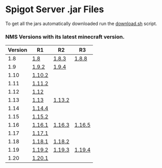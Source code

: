 # Spigot Server .jar Files

To get all the jars automatically downloaded run the [download.sh](../src/commands/download.sh) script.

### NMS Versions with its latest minecraft version.

| Version | R1                                                                                | R2                                                                              | R3                                                                              |
|---------|-----------------------------------------------------------------------------------|---------------------------------------------------------------------------------|---------------------------------------------------------------------------------|
| 1.8     | [1.8](https://cdn.getbukkit.org/spigot/spigot-1.8-R0.1-SNAPSHOT-latest.jar)       | [1.8.3](https://cdn.getbukkit.org/spigot/spigot-1.8.3-R0.1-SNAPSHOT-latest.jar) | [1.8.8](https://cdn.getbukkit.org/spigot/spigot-1.8.8-R0.1-SNAPSHOT-latest.jar) |
| 1.9     | [1.9.2](https://cdn.getbukkit.org/spigot/spigot-1.9.2-R0.1-SNAPSHOT-latest.jar)   | [1.9.4](https://cdn.getbukkit.org/spigot/spigot-1.9.4-R0.1-SNAPSHOT-latest.jar) |                                                                                 |
| 1.10    | [1.10.2](https://cdn.getbukkit.org/spigot/spigot-1.10.2-R0.1-SNAPSHOT-latest.jar) |                                                                                 |                                                                                 |
| 1.11    | [1.11.2](https://cdn.getbukkit.org/spigot/spigot-1.11.2.jar)                      |                                                                                 |                                                                                 |
| 1.12    | [1.12](https://cdn.getbukkit.org/spigot/spigot-1.12.2.jar)                        |                                                                                 |                                                                                 |
| 1.13    | [1.13](https://cdn.getbukkit.org/spigot/spigot-1.13.jar)                          | [1.13.2](https://cdn.getbukkit.org/spigot/spigot-1.13.2.jar)                    |                                                                                 |
| 1.14    | [1.14.4](https://cdn.getbukkit.org/spigot/spigot-1.14.4.jar)                      |                                                                                 |                                                                                 |
| 1.15    | [1.15.2](https://cdn.getbukkit.org/spigot/spigot-1.15.2.jar)                      |                                                                                 |                                                                                 |
| 1.16    | [1.16.1](https://cdn.getbukkit.org/spigot/spigot-1.16.1.jar)                      | [1.16.3](https://cdn.getbukkit.org/spigot/spigot-1.16.3.jar)                    | [1.16.5](https://cdn.getbukkit.org/spigot/spigot-1.16.5.jar)                    |
| 1.17    | [1.17.1](https://download.getbukkit.org/spigot/spigot-1.17.1.jar)                 |                                                                                 |                                                                                 |
| 1.18    | [1.18.1](https://download.getbukkit.org/spigot/spigot-1.18.1.jar)                 | [1.18.2](https://download.getbukkit.org/spigot/spigot-1.18.2.jar)               |                                                                                 |
| 1.19    | [1.19.2](https://download.getbukkit.org/spigot/spigot-1.19.2.jar)                 | [1.19.3](https://download.getbukkit.org/spigot/spigot-1.19.3.jar)               | [1.19.4](https://download.getbukkit.org/spigot/spigot-1.19.4.jar)               |
| 1.20    | [1.20.1](https://download.getbukkit.org/spigot/spigot-1.20.1.jar)                 |                                                                                 |                                                                                 |
